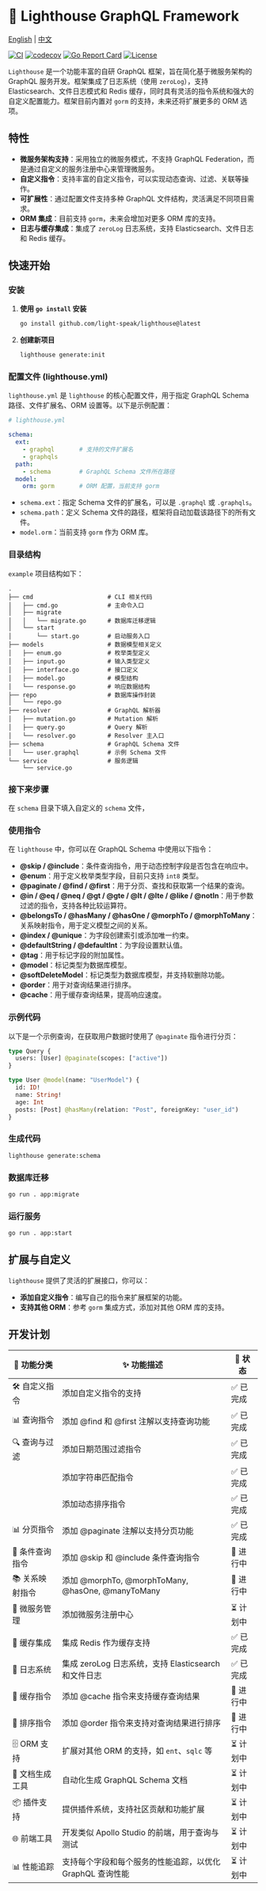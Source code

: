 # **🚢 Lighthouse GraphQL Framework**

[English](https://github.com/light-speak/lighthouse/blob/main/README.md) | [中文](https://github.com/light-speak/lighthouse/blob/main/README_zh.md)

[![CI](https://github.com/light-speak/lighthouse/actions/workflows/main.yml/badge.svg)](https://github.com/light-speak/lighthouse/actions/workflows/main.yml)
[![codecov](https://codecov.io/gh/light-speak/lighthouse/branch/main/graph/badge.svg)](https://codecov.io/gh/light-speak/lighthouse)
[![Go Report Card](https://goreportcard.com/badge/github.com/light-speak/lighthouse)](https://goreportcard.com/report/github.com/light-speak/lighthouse)
[![License](https://img.shields.io/badge/License-Apache%202.0-blue.svg)](https://opensource.org/licenses/Apache-2.0)

`Lighthouse` 是一个功能丰富的自研 GraphQL 框架，旨在简化基于微服务架构的 GraphQL 服务开发。框架集成了日志系统（使用 `zeroLog`），支持 Elasticsearch、文件日志模式和 Redis 缓存，同时具有灵活的指令系统和强大的自定义配置能力。框架目前内置对 `gorm` 的支持，未来还将扩展更多的 ORM 选项。

## 特性

- **微服务架构支持**：采用独立的微服务模式，不支持 GraphQL Federation，而是通过自定义的服务注册中心来管理微服务。
- **自定义指令**：支持丰富的自定义指令，可以实现动态查询、过滤、关联等操作。
- **可扩展性**：通过配置文件支持多种 GraphQL 文件结构，灵活满足不同项目需求。
- **ORM 集成**：目前支持 `gorm`，未来会增加对更多 ORM 库的支持。
- **日志与缓存集成**：集成了 `zeroLog` 日志系统，支持 Elasticsearch、文件日志和 Redis 缓存。

## 快速开始

### 安装

1. **使用 `go install` 安装**

   ```bash
   go install github.com/light-speak/lighthouse@latest
   ```

2. **创建新项目**

   ```bash
   lighthouse generate:init
   ```

### 配置文件 (lighthouse.yml)

`lighthouse.yml` 是 `lighthouse` 的核心配置文件，用于指定 GraphQL Schema 路径、文件扩展名、ORM 设置等。以下是示例配置：

```yaml
# lighthouse.yml

schema:
  ext:
    - graphql       # 支持的文件扩展名
    - graphqls
  path:
    - schema        # GraphQL Schema 文件所在路径
  model:
    orm: gorm       # ORM 配置，当前支持 gorm
```

- `schema.ext`：指定 Schema 文件的扩展名，可以是 `.graphql` 或 `.graphqls`。
- `schema.path`：定义 Schema 文件的路径，框架将自动加载该路径下的所有文件。
- `model.orm`：当前支持 `gorm` 作为 ORM 库。

### 目录结构

`example` 项目结构如下：

```plaintext
.
├── cmd                     # CLI 相关代码
│   ├── cmd.go              # 主命令入口
│   ├── migrate
│   │   └── migrate.go      # 数据库迁移逻辑
│   └── start
│       └── start.go        # 启动服务入口
├── models                  # 数据模型相关定义
│   ├── enum.go             # 枚举类型定义
│   ├── input.go            # 输入类型定义
│   ├── interface.go        # 接口定义
│   ├── model.go            # 模型结构
│   └── response.go         # 响应数据结构
├── repo                    # 数据库操作封装
│   └── repo.go
├── resolver                # GraphQL 解析器
│   ├── mutation.go         # Mutation 解析
│   ├── query.go            # Query 解析
│   └── resolver.go         # Resolver 主入口
├── schema                  # GraphQL Schema 文件
│   └── user.graphql        # 示例 Schema 文件
└── service                 # 服务逻辑
    └── service.go
```

### 接下来步骤

在 `schema` 目录下填入自定义的 `schema` 文件，

### 使用指令

在 `lighthouse` 中，你可以在 GraphQL Schema 中使用以下指令：

- **@skip / @include**：条件查询指令，用于动态控制字段是否包含在响应中。
- **@enum**：用于定义枚举类型字段，目前只支持 `int8` 类型。
- **@paginate / @find / @first**：用于分页、查找和获取第一个结果的查询。
- **@in / @eq / @neq / @gt / @gte / @lt / @lte / @like / @notIn**：用于参数过滤的指令，支持各种比较运算符。
- **@belongsTo / @hasMany / @hasOne / @morphTo / @morphToMany**：关系映射指令，用于定义模型之间的关系。
- **@index / @unique**：为字段创建索引或添加唯一约束。
- **@defaultString / @defaultInt**：为字段设置默认值。
- **@tag**：用于标记字段的附加属性。
- **@model**：标记类型为数据库模型。
- **@softDeleteModel**：标记类型为数据库模型，并支持软删除功能。
- **@order**：用于对查询结果进行排序。
- **@cache**：用于缓存查询结果，提高响应速度。

### 示例代码

以下是一个示例查询，在获取用户数据时使用了 `@paginate` 指令进行分页：

```graphql
type Query {
  users: [User] @paginate(scopes: ["active"])
}

type User @model(name: "UserModel") {
  id: ID!
  name: String!
  age: Int
  posts: [Post] @hasMany(relation: "Post", foreignKey: "user_id")
}
```

### 生成代码

```bash
lighthouse generate:schema
```

### 数据库迁移

```bash
go run . app:migrate
```

### 运行服务

```bash
go run . app:start
```

## 扩展与自定义

`lighthouse` 提供了灵活的扩展接口，你可以：

- **添加自定义指令**：编写自己的指令来扩展框架的功能。
- **支持其他 ORM**：参考 `gorm` 集成方式，添加对其他 ORM 库的支持。

## 开发计划

| 🚀 功能分类    | ✨ 功能描述                                          | 📅 状态  |
| -------------- | -------------------------------------------------- | -------- |
| 🛠️ 自定义指令  | 添加自定义指令的支持                                | ✅ 已完成  |
| 📊 查询指令    | 添加 @find 和 @first 注解以支持查询功能             | ✅ 已完成  |
| 🔍 查询与过滤   | 添加日期范围过滤指令                                | ✅ 已完成  |
|                | 添加字符串匹配指令                                  | ✅ 已完成  |
|                | 添加动态排序指令                                    | ✅ 已完成  |
| 📊 分页指令    | 添加 @paginate 注解以支持分页功能                   | ✅ 已完成  |
| 📜 条件查询指令 | 添加 @skip 和 @include 条件查询指令                | 🚧 进行中  |
| 📚 关系映射指令 | 添加 @morphTo, @morphToMany, @hasOne, @manyToMany  | 🚧 进行中  |
| 🔧 微服务管理   | 添加微服务注册中心                                  | ⏳ 计划中  |
| 💾 缓存集成    | 集成 Redis 作为缓存支持                            | ✅ 已完成  |
| 📝 日志系统    | 集成 zeroLog 日志系统，支持 Elasticsearch 和文件日志 | ✅ 已完成  |
| 🔄 缓存指令    | 添加 @cache 指令来支持缓存查询结果                  | 🚧 进行中  |
| 🔀 排序指令    | 添加 @order 指令来支持对查询结果进行排序            | 🚧 进行中  |
| 🗄️ ORM 支持    | 扩展对其他 ORM 的支持，如 `ent`、`sqlc` 等           | ⏳ 计划中  |
| 📑 文档生成工具 | 自动化生成 GraphQL Schema 文档                     | ⏳ 计划中  |
| 📦 插件支持    | 提供插件系统，支持社区贡献和功能扩展                 | ⏳ 计划中  |
| 🌐 前端工具    | 开发类似 Apollo Studio 的前端，用于查询与测试       | ⏳ 计划中  |
| 📊 性能追踪    | 支持每个字段和每个服务的性能追踪，以优化 GraphQL 查询性能 | ⏳ 计划中  |

